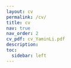 ```yaml
---
layout: cv
permalink: /cv/
title: cv
nav: true
nav_order: 2
cv_pdf: cv_YaminLi.pdf
description: 
toc:
  sidebar: left
---
```

